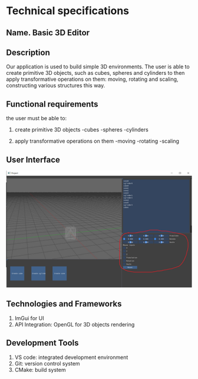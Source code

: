 # Technical specifications

## Name. Basic 3D Editor

## Description

Our application is used to build simple 3D environments. 
The user is able to create primitive 3D objects, such as cubes, spheres and cylinders to then apply transformative operations on them: moving, rotating and scaling, constructing various structures this way.

## Functional requirements

the user must be able to:

1) create primitive 3D objects
-cubes
-spheres
-cylinders

3) apply transformative operations on them
-moving
-rotating
-scaling

## User Interface

![image](https://github.com/laovapya/Velikiy-Project/blob/main/form.jpg)

## Technologies and Frameworks
  1) ImGui for UI
  2) API Integration: OpenGL for 3D objects rendering

## Development Tools
  1) VS code: integrated development environment
  2) Git: version control system
  3) CMake: build system





